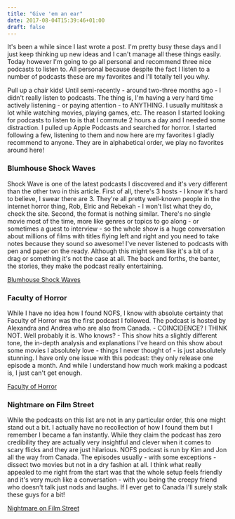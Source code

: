 ```yaml
---
title: "Give 'em an ear"
date: 2017-08-04T15:39:46+01:00
draft: false
---
```


It's been a while since I last wrote a post. I'm pretty busy these days and I just keep thinking up new ideas and I can't manage all these things easily. Today however I'm going to go all personal and recommend three nice podcasts to listen to. All personal because despite the fact I listen to a number of podcasts these are my favorites and I'll totally tell you why.
<!-- more -->

Pull up a chair kids! Until semi-recently - around two-three months ago - I didn't really listen to podcasts. The thing is, I'm having a very hard time actively listening - or paying attention - to ANYTHING. I usually multitask a lot while watching movies, playing games, etc. The reason I started looking for podcasts to listen to is that I commute 2 hours a day and I needed some distraction. I pulled up Apple Podcasts and searched for horror. I started following a few, listening to them and now here are my favorites I gladly recommend to anyone. They are in alphabetical order, we play no favorites around here!

### Blumhouse Shock Waves
Shock Wave is one of the latest podcasts I discovered and it's very different than the other two in this article. First of all, there's 3 hosts - I know it's hard to believe, I swear there are 3. They're all pretty well-known people in the internet horror thing, Rob, Elric and Rebekah - I won't list what they do, check the site. Second, the format is nothing similar. There's no single movie most of the time, more like genres or topics to go along - or sometimes a guest to interview - so the whole show is a huge conversation about millions of films with titles flying left and right and you need to take notes because they sound so awesome! I've never listened to podcasts with pen and paper on the ready. Although this might seem like it's a bit of a drag or something it's not the case at all. The back and forths, the banter, the stories, they make the podcast really entertaining.

[Blumhouse Shock Waves](http://www.blumhouse.com/podcast/)

### Faculty of Horror
While I have no idea how I found NOFS, I know with absolute certainty that Faculty of Horror was the first podcast I followed. The podcast is hosted by Alexandra and Andrea who are also from Canada. - COINCIDENCE? I THINK NOT. Well probably it is. Who knows? - This show hits a slightly different tone, the in-depth analysis and explanations I've heard on this show about some movies I absolutely love - things I never thought of - is just absolutely stunning. I have only one issue with this podcast: they only release one episode a month. And while I understand how much work making a podcast is, I just can't get enough.

[Faculty of Horror](http://www.facultyofhorror.com/)

### Nightmare on Film Street
While the podcasts on this list are not in any particular order, this one might stand out a bit. I actually have no recollection of how I found them but I remember I became a fan instantly. While they claim the podcast has zero credibility they are actually very insightful and clever when it comes to scary flicks and they are just hilarious. NOFS podcast is run by Kim and Jon all the way from Canada. The episodes usually - with some exceptions - dissect two movies but not in a dry fashion at all. I think what really appealed to me right from the start was that the whole setup feels friendly and it's very much like a conversation - with you being the creepy friend who doesn't talk just nods and laughs. If I ever get to Canada I'll surely stalk these guys for a bit!

[Nightmare on Film Street](http://nightmareonfilmstreetpodcast.com/)